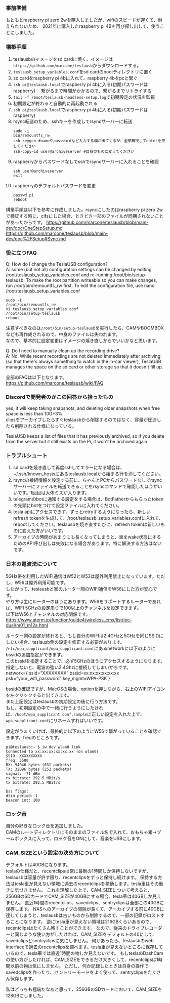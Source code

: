 ### 事前準備
もともとraspberry pi zero 2wを購入しましたが、wifiのスピードが遅くて、耐えられないため、
2021年に購入したraspberry pi 4Bを再び探し出して、使うことにしました。

### 構築手順
1. teslausbのイメージをsd cardに焼く、イメージは`https://github.com/marcone/teslausb`からダウンロードする。
2. `teslausb_setup_variables.conf`をsd cardのbootディレクトリに置く
3. sd cardをraspberry pi 4bに入れて、raspberry 4bをpcと繋ぐ
4. `ssh pi@teslausb.local`でraspberry pi 4bに入る(初期パスワードはraspberry)
　繋がるまで時間がかかるので、繋がるまでリトライする
6. `tail -f /boot/teslausb-headless-setup.log`で初期設定の状況を監視
7. 初期設定が終わると自動的に再起動される
8. `ssh pi@teslausb.local`でraspberry pi 4bに入る(初期パスワードはraspberry)
9. rsync転送のため、sshキーを作成してrsyncサーバーに転送
    ```
    sudo -i
    bin/remountfs_rw
    ssh-keygen #nameやpasswardなど入力する欄が出てくるが、全部無視してenterを押してください
    ssh-copy-id user@archiveserver #自身のものに変えてください
    ```
10. raspberryからパスワードなしでsshでrsyncサーバーに入れることを確認
    ```
    ssh user@archiveserver
    exit
    ```
11. raspberryのデフォルトパスワードを変更
    ```
    passwd pi
    reboot
    ```

構築手順は以下を参考に作成しました。rsyncにしたのはraspberry pi zero 2wで検証する時に、cifsにした場合、ときどき一部のファイルが同期されないことがあったからです。
https://github.com/marcone/teslausb/blob/main-dev/doc/OneStepSetup.md
https://github.com/marcone/teslausb/blob/main-dev/doc%2FSetupRSync.md

### 役に立つFAQ
Q: How do I change the TeslaUSB configuration?  
A: some (but not all) configuration settings can be changed by editing /root/teslausb_setup_variables.conf and re-running /root/bin/setup-teslausb. To make the root partition writeable so you can make changes, run /root/bin/remountfs_rw first. To edit the configuration file, use nano /root/teslausb_setup_variables.conf
```
sudo -i
/root/bin/remountfs_rw
vi teslausb_setup_variables.conf
/root/bin/setup-teslausb
reboot
```
注意すべきなのは`/root/bin/setup-teslausb`を実行したら、CAMやBOOMBOXなども再作成されるので、中身のファイルは失われます。  
なので、基本的に設定変更はイメージの焼き直しからでいいかなと思います。

Q: Do I need to manually clean up the recording drive?  
A: No. While recent recordings are not deleted immediately after archiving (so that there's always something to watch in the in-car viewer), TeslaUSB manages the space on the sd card or other storage so that it doesn't fill up.

全部のFAQは以下となります。  
https://github.com/marcone/teslausb/wiki/FAQ

### Discordで開発者のかこの回答から拾ったもの
yes, it will keep taking snapshots, and deleting older snapshots when free space is less than 10G+3%.  
clipsをアーカイブしたらすぐteslausbから削除するのではなく、容量が圧迫したら削除される仕様になっている。

TeslaUSB keeps a list of files that it has previously archived, so if you delete from the server but it still exists on the Pi, it won't be archived again  


### トラブルシュート
1. sd cardを焼き直して再度sshしてエラーになる場合は、~/.ssh/known_hostsにあるteslausb.localから始まる行を消してください。
2. rsyncの接続情報を設定する前に、ちゃんとPCからパスワードなしでrsyncサーバーにファイルを転送できることをrsyncコマンドで確認したほうがいいです。1回目は大体ミスが入ります。
3. telegramのbotに通知する設定をする場合は、BotFatherからもらったtokenの先頭にbotをつけて設定ファイルに入れてください。
4. tesla apiにアクセスできず、ずっとretryするようになったら、新しいrefresh tokenを生成して、/root/teslausb_setup_variables.confに入れて、rebootしてください。teslausbを焼き直すたびに、refresh tokenは新しいものに変えた方がいいです。
5. アーカイブの時間があまりにも長くなってしまうと、車をwake状態にするためのAPI呼び出しは失敗になる場合があります。特に解決する方法はないです。

### 日本の電波法について
5GHz帯を利用したWIFI通信はW52とW53は屋外利用禁止になっています。ただし、W56は屋外利用可能です。  
したがって、teslausbと家のルーター間のWIFI通信をW56にした方が安心です。  
やり方は主にルーターのほうにあります。W56をサポートするルーターであれば、WIFI 5GHzの設定周りで100以上のチャンネルを設定できます。  
以下はW56とチャンネルの対応関係です。  
https://www.aterm.jp/function/guide4/wireless_cmx/list/iee-dual/m01_m12a.html

ルーター側の設定が終わると、もし自分のWIFIは2.4GHzと5GHzを同じSSIDにしたい場合、teslausb側の設定を修正する必要があります。  
`/etc/wpa_supplicant/wpa_supplicant.conf`にあるnetworkに以下のようにbssidの追加指定ができます。  
このbssidを指定することで、必ず5GHzのほうにアクセスするようになります。指定しないと、電波の強い2.4Ghzに接続してしまいがちです。  
network={
ssid=”XXXXXXXX”
bssid=xx:xx:xx:xx:xx:xx
psk=”your_wifi_password”
key_mgmt=WPA-PSK
}

bssidの確認ですが、MacOSの場合、optionを押しながら、右上のWIFIアイコンを左クリックすると出てきます。  
また上記設定はteslausbの初期設定の後に行う方法です。  
もし、初期設定の中で一緒に行うようにしたければ、`/boot/wpa_supplicant.conf.sample`に正しい設定を入れた上で、`wpa_supplicant.conf`にリネームすればいいです。

設定がうまくいけば、最終的に以下のようにW56で繋がっていることを確認できます。freqのところです。  
```
pi@teslausb:~ $ iw dev wlan0 link
Connected to xx:xx:xx:xx:xx:xx (on wlan0)
SSID: XXXXXXXXXX
freq: 5500
RX: 94046 bytes (631 packets)
TX: 32096 bytes (252 packets)
signal: -71 dBm
rx bitrate: 292.5 MBit/s
tx bitrate: 292.5 MBit/s

bss flags:
dtim period: 1
beacon int: 100
```

### ロック音
自分の好きなロック音を追加しました。  
CAMのルートディレクトリにそのままのファイル名で入れて、おもちゃ箱→ブームボックスに入って、ロック音をONにして、音楽をUSBにします。

### CAM_SIZEという設定の決め方について
デフォルトは40GBになります。  
teslaの仕様だと、recentclipsは常に最新の1時間しか保持しないですが、
teslausbは容量が許す限り、recentclipsをずっと保持し続けます。
保持する方法はtesla車が見えない領域に過去のrecentclipsを移動します。tesla車はその動きに気づきません。
これを理解した上で、CAM_SIZEについて考えると、256GBのSDカードでCAM_SIZEが40GBにする場合、tesla車は40GBしか見えません。
直近1時間のrecentclips、savedclips、sentryclipsは全部この40GBに保存します。
NASへのアーカイブの間隔が長くて、アーカイブする前に40GBに達してしまうと、teslausbは古いものから削除するので、一部の記録がロストすることになります。
逆にtesla車が見えない領域は216GBくらいあるので、recentclipsはたくさん残すことができます。
なので、従来のドライブレコーダーと同じような使い方がしたければ、CAM_SIZEをデフォルトの40にして、savedclipsとsentryclipsに気にしません。
何かあったら、teslausbのweb interfaceで過去のrecentclipsを調べます。tesla車が見えないところに保存しているので、tesla車では直近1時間の物しか見えないです。
もしteslaのDashCamの使い方がしたければ、CAM_SIZEをできるだけ大きくして、recentclipsは1時間以前の物は気にしません。
ただし、何か記録したときは自身の操作でsavedclipsを作ったり、セントリーモードをよく使って、sentryclipsをたくさん保存します。

私はどっちも極端だなあと思って、256GBのSDカードにおいて、CAM_SIZEを128GBにしました。